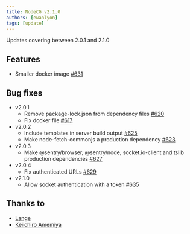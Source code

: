 ```yaml
---
title: NodeCG v2.1.0
authors: [ewanlyon]
tags: [update]
---
```


Updates covering between 2.0.1 and 2.1.0

<!--truncate-->

## Features

- Smaller docker image [#631](https://github.com/nodecg/nodecg/issues/631)

## Bug fixes

- v2.0.1
  - Remove package-lock.json from dependency files [#620](https://github.com/nodecg/nodecg/issues/620)
  - Fix docker file [#617](https://github.com/nodecg/nodecg/issues/617)
- v2.0.2
  - Include templates in server build output [#625](https://github.com/nodecg/nodecg/issues/625)
  - Make node-fetch-commonjs a production dependency [#623](https://github.com/nodecg/nodecg/issues/623)
- v2.0.3
  - Make @sentry/browser, @sentry/node, socket.io-client and tslib production dependencies [#627](https://github.com/nodecg/nodecg/issues/627)
- v2.0.4
  - Fix authenticated URLs [#629](https://github.com/nodecg/nodecg/issues/629)
- v2.1.0
  - Allow socket authentication with a token [#635](https://github.com/nodecg/nodecg/issues/635)

## Thanks to

- [Lange](https://github.com/alvancamp)
- [Keiichiro Amemiya](https://github.com/Hoishin)
